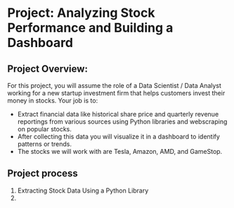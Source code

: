 # Project: Analyzing Stock Performance and Building a Dashboard

## Project Overview:
For this project, you will assume the role of a Data Scientist / Data Analyst working for a new startup investment firm that helps customers invest their money in stocks. Your job is to:
* Extract financial data like historical share price and quarterly revenue reportings from various sources using Python libraries and webscraping on popular stocks.
* After collecting this data you will visualize it in a dashboard to identify patterns or trends.
* The stocks we will work with are Tesla, Amazon, AMD, and GameStop.

## Project process
1. Extracting Stock Data Using a Python Library
2. 
